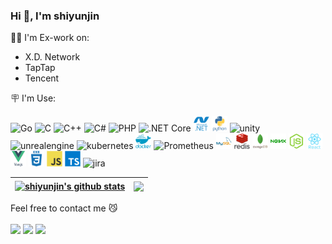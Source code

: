### Hi 👋, I'm shiyunjin
🏃‍♂️ I'm Ex-work on:
 - X.D. Network
 - TapTap
 - Tencent

🪧 I'm Use:
<p align="left">
<img src="https://cdn.jsdelivr.net/gh/devicons/devicon/icons/go/go-original.svg" alt="Go" width="25" height="25" />
<img src="https://cdn.jsdelivr.net/gh/devicons/devicon/icons/c/c-line.svg" alt="C" width="25" height="25" />
<img src="https://cdn.jsdelivr.net/gh/devicons/devicon/icons/cplusplus/cplusplus-line.svg" alt="C++" width="25" height="25" />
<img src="https://cdn.jsdelivr.net/gh/devicons/devicon/icons/csharp/csharp-line.svg" alt="C#" width="25" height="25" />
<img src="https://cdn.jsdelivr.net/gh/devicons/devicon/icons/php/php-plain.svg" alt="PHP" width="25" height="25" />
<img src="https://cdn.jsdelivr.net/gh/devicons/devicon/icons/dotnetcore/dotnetcore-plain.svg" alt=".NET Core" width="25" height="25" />
<img src="https://raw.githubusercontent.com/devicons/devicon/master/icons/dot-net/dot-net-plain-wordmark.svg" alt=".NET" width="25" height="25" />
<img src="https://raw.githubusercontent.com/devicons/devicon/master/icons/python/python-original-wordmark.svg" alt="python" width="25" height="25" />

<img src="https://cdn.jsdelivr.net/gh/devicons/devicon/icons/unity/unity-original.svg" alt="unity" width="25" height="25" />
<img src="https://cdn.jsdelivr.net/gh/devicons/devicon/icons/unrealengine/unrealengine-original-wordmark.svg" alt="unrealengine" width="25" height="25" />

<img src="https://cdn.jsdelivr.net/gh/devicons/devicon/icons/kubernetes/kubernetes-plain-wordmark.svg" alt="kubernetes" width="25" height="25" />
<img src="https://raw.githubusercontent.com/devicons/devicon/master/icons/docker/docker-plain-wordmark.svg" alt="Docker" width="25" height="25" />
<img src="https://cdn.jsdelivr.net/gh/devicons/devicon/icons/prometheus/prometheus-original.svg" alt="Prometheus" width="25" height="25" />
<img src="https://raw.githubusercontent.com/devicons/devicon/master/icons/mysql/mysql-original-wordmark.svg" alt="mysql" width="25" height="25" />
<img src="https://raw.githubusercontent.com/devicons/devicon/master/icons/redis/redis-original-wordmark.svg" alt="redis" width="25" height="25" />
<img src="https://raw.githubusercontent.com/devicons/devicon/master/icons/mongodb/mongodb-original-wordmark.svg" alt="mongodb" width="25" height="25" />
<img src="https://raw.githubusercontent.com/devicons/devicon/master/icons/nginx/nginx-original.svg" alt="nginx" width="25" height="25" />


<img src="https://raw.githubusercontent.com/devicons/devicon/master/icons/nodejs/nodejs-plain.svg" alt="nodejs" width="25" height="25" />
<img src="https://raw.githubusercontent.com/devicons/devicon/master/icons/react/react-original-wordmark.svg" alt="react" width="25" height="25" />
<img src="https://raw.githubusercontent.com/devicons/devicon/master/icons/vuejs/vuejs-original-wordmark.svg" alt="vue" width="25" height="25" />
<img src="https://raw.githubusercontent.com/devicons/devicon/master/icons/css3/css3-plain-wordmark.svg" alt="css3" width="25" height="25" />
<img src="https://raw.githubusercontent.com/devicons/devicon/master/icons/javascript/javascript-original.svg" alt="javascript" width="25" height="25" />
<img src="https://raw.githubusercontent.com/devicons/devicon/master/icons/typescript/typescript-original.svg" alt="typescript" width="25" height="25" />

<img src="https://cdn.jsdelivr.net/gh/devicons/devicon/icons/jira/jira-original-wordmark.svg" alt="jira" width="25" height="25" />
</p>


| <a href="https://github.com/anuraghazra/github-readme-stats"><img align="center" src="https://github-readme-stats.shiyunjin.vercel.app/api?theme=graywhite&count_private=true&username=shiyunjin&show_icons=true&include_all_commits=true&hide_border=true" alt="shiyunjin's github stats" /></a> | <a href="https://github.com/anuraghazra/github-readme-stats"><img align="center" src="https://github-readme-stats.shiyunjin.vercel.app/api/top-langs/?theme=graywhite&count_private=true&username=shiyunjin&layout=compact&hide_border=true&hide=html" /></a> |
| ------------- | ------------- |

Feel free to contact me 😼
<br><br>
[<img src="https://img.shields.io/badge/Telegram-%40shiyunjin-28a8ea">](https://t.me/shiyunjin)
[<img src="https://img.shields.io/badge/Email-to%40shiyunjin.cn-orange">](mailto:to@shiyunjin.cn)
[<img src="https://img.shields.io/badge/Personal%20Site-blog.shiyunjin.com-red">](https://blog.shiyunjin.com/)
